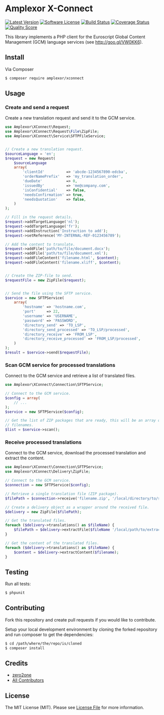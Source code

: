 # Amplexor X-Connect

[![Latest Version](https://img.shields.io/github/release/amplexor-drupal/xconnect.svg?style=flat-square)](https://github.com/amplexor-drupal/xconnect/releases)
[![Software License](https://img.shields.io/badge/license-MIT-brightgreen.svg?style=flat-square)](LICENSE.md)
[![Build Status](https://img.shields.io/travis/amplexor-drupal/xconnect/master.svg?style=flat-square)](https://travis-ci.org/amplexor-drupal/xconnect)
[![Coverage Status](https://img.shields.io/scrutinizer/coverage/g/amplexor-drupal/xconnect.svg?style=flat-square)](https://scrutinizer-ci.com/g/amplexor-drupal/xconnect/code-structure)
[![Quality Score](https://img.shields.io/scrutinizer/g/amplexor-drupal/xconnect.svg?style=flat-square)](https://scrutinizer-ci.com/g/amplexor-drupal/xconnect)


This library implements a PHP client for the Euroscript Global Content 
Management (GCM) language services (see http://goo.gl/VW0KK6).


## Install

Via Composer

``` bash
$ composer require amplexor/xconnect
```


## Usage

### Create and send a request
Create a new translation request and send it to the GCM service.

``` php
use Amplexor\XConnect\Request;
use Amplexor\XConnect\Request\File\ZipFile;
use Amplexor\XConnect\Service\SFTPFileService;


// Create a new translation request.
$sourceLanguage = 'en';
$request = new Request(
    $sourceLanguage
    array(
        'clientId'          => 'abcde-1234567890-edcba',
        'orderNamePrefix'   => 'my_translation_order',
        'dueDate'           => 0,
        'issuedBy'          => 'me@company.com',
        'isConfidential'    => false,
        'needsConfirmation' => true,
        'needsQuotation'    => false,
    )
);

// Fill in the request details.
$request->addTargetLanguage('nl');
$request->addTargetLanguage('fr');
$request->addInstruction('Instruction to add');
$request->setReference('MY-INTERNAL-REF-0123456789');

// Add the content to translate.
$request->addFile('path/to/file/document.docx');
$request->addFile('path/to/file/document.xml');
$request->addFileContent('filename.html', $content);
$request->addFileContent('filename.xliff', $content);


// Create the ZIP-file to send.
$requestFile = new ZipFile($request);


// Send the file using the SFTP service.
$service = new SFTPService(
    array(
        'hostname' => 'hostname.com',
        'port'     => 22,
        'username' => 'USERNAME',
        'password' => 'PASSWORD',
        'directory_send' => 'TO_LSP',
        'directory_send_processed' => 'TO_LSP/processed',
        'directory_receive' => 'FROM_LSP',
        'directory_receive_processed' => 'FROM_LSP/processed',
    )
);
$result = $service->send($requestFile);
```

### Scan GCM service for processed translations
Connect to the GCM service and retrieve a list of translated files.

``` php
use Amplexor\XConnect\Connection\SFTPService;

// Connect to the GCM service.
$config = array(
    // ...
);
$service = new SFTPService($config);

// Get the list of ZIP packages that are ready, this will be an array of 
// filenames. 
$list = $service->scan();
```

### Receive processed translations
Connect to the GCM service, download the processed translation and extract the
content.

``` php
use Amplexor\XConnect\Connection\SFTPService;
use Amplexor\XConnect\Delivery\ZipFile;

// Connect to the GCM service.
$connection = new SFTPService($config);

// Retrieve a single translation file (ZIP package).
$filePath = $connection->receive('filename.zip', '/local/directory/to/store/the/downloaded/file/');

// Create a delivery object as a wrapper around the received file.
$delivery = new ZipFile($filePath);

// Get the translated files.
foreach ($delivery->translations() as $fileName) {
    $filePath = $delivery->extractFile($fileName '/local/path/to/extract/file/to');
}

// Get the content of the translated files.
foreach ($delivery->translations() as $fileName) {
    $content = $delivery->extractContent($filename);
}
```


## Testing
Run all tests:

``` bash
$ phpunit
```


## Contributing
Fork this repository and create pull requests if you would like to contribute.

Setup your local development environment by cloning the forked repository and
run composer to get the dependencies:

``` bash
$ cd /path/where/the/repo/is/cloned
$ composer install
```


## Credits

- [zero2one](https://github.com/zero2one)
- [All Contributors](https://github.com/amplexor/xconnect/contributors)


## License

The MIT License (MIT). Please see [License File](LICENSE.md) for more information.
